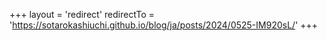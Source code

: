 +++
layout = 'redirect'
redirectTo = 'https://sotarokashiuchi.github.io/blog/ja/posts/2024/0525-IM920sL/'
+++
